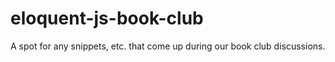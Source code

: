 # eloquent-js-book-club
A spot for any snippets, etc. that come up during our book club discussions.
